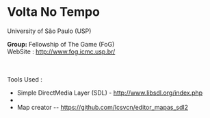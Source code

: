 Volta No Tempo
================
University of São Paulo (USP)

<b>Group:</b> Fellowship of The Game (FoG)
<br/>WebSite : http://www.fog.icmc.usp.br/


<br/><br/>
Tools Used :
- Simple DirectMedia Layer (SDL) - http://www.libsdl.org/index.php
- 
- Map creator -- https://github.com/lcsvcn/editor_mapas_sdl2

